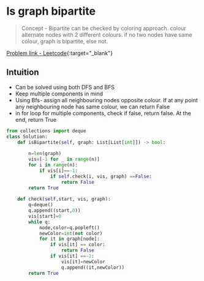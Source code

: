 # Is graph bipartite

> Concept - Bipartite can be checked by coloring approach. colour alternate nodes with 2 different colours. if no two nodes have same colour, graph is bipartite, else not.

[Problem link - Leetcode](https://leetcode.com/problems/is-graph-bipartite/description/){:target="_blank"}


## Intuition

- Can be solved using both DFS and BFS
- Keep multiple components in mind
- Using Bfs- assign all neighbouring nodes opposite colour. If at any point any neighbouring node has same colour, we can return False
- in for loop for multiple components, check if false, return false. At the end, return True

```py
from collections import deque
class Solution:
    def isBipartite(self, graph: List[List[int]]) -> bool:
        
        n=len(graph)
        vis=[-1 for _ in range(n)]
        for i in range(n):
            if vis[i]==-1:
                if self.check(i, vis, graph) ==False:
                    return False
        return True
    
    def check(self,start, vis, graph):
        q=deque()
        q.append((start,0))
        vis[start]=0
        while q:
            node,color=q.popleft()
            newColor=int(not color)
            for it in graph[node]:
                if vis[it] == color:
                    return False
                if vis[it] ==-1:
                    vis[it]=newColor
                    q.append((it,newColor))
        return True          
```